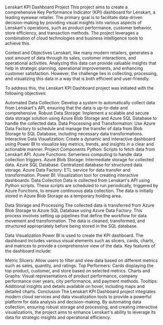 Lenskart KPI Dashboard Project
This project aims to create a comprehensive Key Performance Indicator (KPI) dashboard for Lenskart, a leading eyewear retailer. The primary goal is to facilitate data-driven decision-making by providing visual insights into various aspects of Lenskart's operations, such as product performance, customer behavior, store efficiency, and transaction methods. The project leverages a combination of cloud technologies and business intelligence tools to achieve this.

Context and Objectives
Lenskart, like many modern retailers, generates a vast amount of data through its sales, customer interactions, and operational activities. Analyzing this data can provide valuable insights that help in strategic planning, operational improvements, and enhancing customer satisfaction. However, the challenge lies in collecting, processing, and visualizing this data in a way that is both efficient and user-friendly.

To address this, the Lenskart KPI Dashboard project was initiated with the following objectives:

Automated Data Collection: Develop a system to automatically collect data from Lenskart's API, ensuring that the data is up-to-date and comprehensive.
Robust Data Storage: Implement a scalable and secure data storage solution using Azure Blob Storage and Azure SQL Database to handle the collected data.
Data Processing and Transformation: Use Azure Data Factory to schedule and manage the transfer of data from Blob Storage to SQL Database, including necessary data transformations.
Interactive Data Visualization: Create a dynamic and interactive dashboard using Power BI to visualize key metrics, trends, and insights in a clear and actionable manner.
Project Components
Python: Scripts to fetch data from Lenskart API.
Azure Functions: Serverless computing to handle data collection triggers.
Azure Blob Storage: Intermediate storage for collected data.
Azure SQL Database: Centralized database for structured data storage.
Azure Data Factory: ETL service for data transfer and transformation.
Power BI: Visualization tool for creating interactive dashboards.
Data Collection
Data is collected from Lenskart's API using Python scripts. These scripts are scheduled to run periodically, triggered by Azure Functions, to ensure continuous data collection. The data is initially stored in Azure Blob Storage as a temporary holding area.

Data Storage and Processing
The collected data is transferred from Azure Blob Storage to Azure SQL Database using Azure Data Factory. This process involves setting up pipelines that define the workflow for data movement and transformation. The data is cleaned, transformed, and structured appropriately before being stored in the SQL database.

Data Visualization
Power BI is used to create the KPI dashboard. The dashboard includes various visual elements such as slicers, cards, charts, and matrices to provide a comprehensive view of the data. Key features of the dashboard include:

Metric Slicers: Allow users to filter and view data based on different metrics such as sales, quantity, and ratings.
Top Performers: Cards displaying the top product, customer, and store based on selected metrics.
Charts and Graphs: Visual representations of product performance, company performance over years, city performance, and payment methods.
Tooltips: Additional insights and details available on hover, including maps and detailed charts.
Conclusion
The Lenskart KPI Dashboard project integrates modern cloud services and data visualization tools to provide a powerful platform for data analysis and decision-making. By automating data collection, ensuring robust storage and processing, and creating interactive visualizations, the project aims to enhance Lenskart's ability to leverage its data for strategic insights and operational efficiency.
